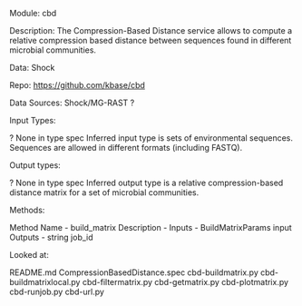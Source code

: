 Module: cbd


Description: The Compression-Based Distance service allows to compute a relative compression based distance between sequences found in different microbial communities.


Data: Shock


Repo: https://github.com/kbase/cbd


Data Sources: Shock/MG-RAST ?


Input Types:

? None in type spec 
Inferred input type is sets of environmental sequences. Sequences are allowed in different formats (including FASTQ).


Output types:

? None in type spec 
Inferred output type is a relative compression-based distance matrix for a set of microbial communities.


Methods:

Method Name - build_matrix 
Description - 
Inputs - BuildMatrixParams input
Outputs - string job_id


Looked at:

README.md
CompressionBasedDistance.spec
cbd-buildmatrix.py
cbd-buildmatrixlocal.py
cbd-filtermatrix.py
cbd-getmatrix.py
cbd-plotmatrix.py
cbd-runjob.py
cbd-url.py
